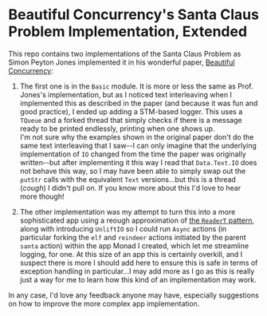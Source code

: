 
# Beautiful Concurrency's Santa Claus Problem Implementation, Extended


This repo contains two implementations of the Santa Claus Problem as Simon Peyton Jones implemented it in his wonderful paper, [Beautiful Concurrency](https://www.microsoft.com/en-us/research/publication/beautiful-concurrency/):

1) The first one is in the `Basic` module. It is more or less the same as Prof. Jones's implementation, but as I noticed text interleaving when I implemented this as described in the paper (and because it was fun and good practice), I ended up adding a STM-based logger. This uses a `TQueue` and a forked thread that simply checks if there is a message ready to be printed endlessly, printing when one shows up.   
  I'm not sure why the examples shown in the original paper don't do the same text interleaving that I saw--I can only imagine that the underlying implementation of `IO` changed from the time the paper was originally written--but after implementing it this way I read that `Data.Text.IO` does not behave this way, so I may have been able to simply swap out the `putStr` calls with the equivalent `Text` versions...but this is a thread (_cough_) I didn't pull on. If you know more about this I'd love to hear more though!

2) The other implementation was my attempt to turn this into a more sophisticated app using a reough approximation of [the `ReaderT` pattern](https://www.fpcomplete.com/blog/2017/06/readert-design-pattern/), along with introducing `UnliftIO` so I could run `Async` actions (in particular forking the `elf` and `reindeer` actions initiated by the parent `santa` action) within the app Monad I created, which let me streamline logging, for one. At this size of an app this is certainly overkill, and I suspect there is more I should add here to ensure this is safe in terms of exception handling in particular...I may add more as I go as this is really just a way for me to learn how this kind of an implementation may work.

In any case, I'd love any feedback anyone may have, especially suggestions on how to improve the more complex app implementation.
